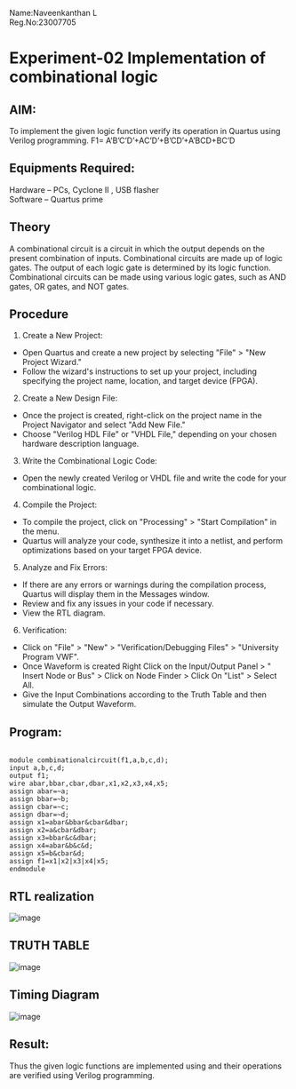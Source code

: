 Name:Naveenkanthan L<br>
Reg.No:23007705

# Experiment-02 Implementation of combinational logic
 
## AIM:
To implement the given logic function verify its operation in Quartus using Verilog programming.
 F1= A’B’C’D’+AC’D’+B’CD’+A’BCD+BC’D
 
## Equipments Required:

Hardware – PCs, Cyclone II , USB flasher<br>
Software – Quartus prime


## Theory
 
A combinational circuit is a circuit in which the output depends on the present combination of inputs. Combinational circuits are made up of logic gates. The output of each logic gate is determined by its logic function. Combinational circuits can be made using various logic gates, such as AND gates, OR gates, and NOT gates.

## Procedure

1. Create a New Project:
  - Open Quartus and create a new project by selecting "File" > "New Project Wizard."
  - Follow the wizard's instructions to set up your project, including specifying the project name, location, and target device (FPGA).
2. Create a New Design File:
  - Once the project is created, right-click on the project name in the Project Navigator and select "Add New File."
  - Choose "Verilog HDL File" or "VHDL File," depending on your chosen hardware description language.
3. Write the Combinational Logic Code:
  - Open the newly created Verilog or VHDL file and write the code for your combinational logic.
4. Compile the Project:
  - To compile the project, click on "Processing" > "Start Compilation" in the menu.
  - Quartus will analyze your code, synthesize it into a netlist, and perform optimizations based on your target FPGA device.
5. Analyze and Fix Errors:
  - If there are any errors or warnings during the compilation process, Quartus will display them in the Messages window.
  - Review and fix any issues in your code if necessary.
  - View the RTL diagram.
6. Verification:
  - Click on "File" > "New" > "Verification/Debugging Files" > "University Program VWF".
  - Once Waveform is created Right Click on the Input/Output Panel > " Insert Node or Bus" > Click on Node Finder > Click On "List" > Select All.
  - Give the Input Combinations according to the Truth Table and then simulate the Output Waveform.

## Program:
```

module combinationalcircuit(f1,a,b,c,d);
input a,b,c,d;
output f1;
wire abar,bbar,cbar,dbar,x1,x2,x3,x4,x5;
assign abar=~a;
assign bbar=~b;
assign cbar=~c;
assign dbar=~d;
assign x1=abar&bbar&cbar&dbar;
assign x2=a&cbar&dbar;
assign x3=bbar&c&dbar;
assign x4=abar&b&c&d;
assign x5=b&cbar&d;
assign f1=x1|x2|x3|x4|x5;
endmodule

```
## RTL realization

![image](https://github.com/Naveen1825/Experiment--02-Implementation-of-combinational-logic-/assets/138969868/0a50ee62-f893-4303-b0e8-71f046c91584)


## TRUTH TABLE

![image](https://github.com/Naveen1825/Experiment--02-Implementation-of-combinational-logic-/assets/138969868/34258323-c067-4650-9532-88ca1f816c2f)


## Timing Diagram

![image](https://github.com/Naveen1825/Experiment--02-Implementation-of-combinational-logic-/assets/138969868/90916c71-8ee5-47f9-ad86-c2a4e3bf783b)


## Result:
Thus the given logic functions are implemented using  and their operations are verified using Verilog programming.
